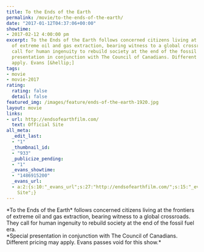 ```yaml
---
title: To the Ends of the Earth
permalink: /movie/to-the-ends-of-the-earth/
date: "2017-01-12T04:37:06+00:00"
showtime:
- 2017-02-12 4:00:00 pm
excerpt: To the Ends of the Earth follows concerned citizens living at the frontiers
  of extreme oil and gas extraction, bearing witness to a global crossroads. They
  call for human ingenuity to rebuild society at the end of the fossil fuel era. Special
  presentation in conjunction with The Council of Canadians. Different pricing may
  apply. Evans [&hellip;]
tags:
- movie
- movie-2017
rating:
  rating: false
  detail: false
featured_img: /images/feature/ends-of-the-earth-1920.jpg
layout: movie
links:
- url: http://endsofearthfilm.com/
  text: Official Site
all_meta:
  _edit_last:
  - "1"
  _thumbnail_id:
  - "933"
  _publicize_pending:
  - "1"
  _evans_showtime:
  - "1486915200"
  _evans_url:
  - a:2:{s:10:"_evans_url";s:27:"http://endsofearthfilm.com/";s:15:"_evans_url_name";s:13:"Official
    Site";}
---
```


<div class="section group"><div class="col span_12"><div class="textModule">*To the Ends of the Earth* follows concerned citizens living at the frontiers of extreme oil and gas extraction, bearing witness to a global crossroads. They call for human ingenuity to rebuild society at the end of the fossil fuel era. </div></div></div>*Special presentation in conjunction with The Council of Canadians. Different pricing may apply. Evans passes void for this show.*